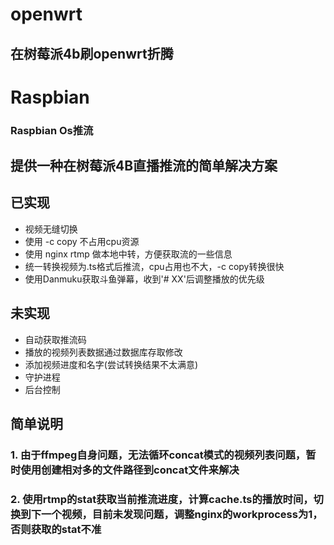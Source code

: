 # openwrt
## 在树莓派4b刷openwrt折腾


# Raspbian
### Raspbian Os推流
## 提供一种在树莓派4B直播推流的简单解决方案

## 已实现
- 视频无缝切换
- 使用 -c copy 不占用cpu资源
- 使用 nginx rtmp 做本地中转，方便获取流的一些信息
- 统一转换视频为.ts格式后推流，cpu占用也不大，-c copy转换很快
- 使用Danmuku获取斗鱼弹幕，收到'# XX'后调整播放的优先级

## 未实现
- 自动获取推流码
- 播放的视频列表数据通过数据库存取修改
- 添加视频进度和名字(尝试转换结果不太满意)
- 守护进程
- 后台控制

## 简单说明
### 1. 由于ffmpeg自身问题，无法循环concat模式的视频列表问题，暂时使用创建相对多的文件路径到concat文件来解决
### 2. 使用rtmp的stat获取当前推流进度，计算cache.ts的播放时间，切换到下一个视频，目前未发现问题，调整nginx的workprocess为1，否则获取的stat不准